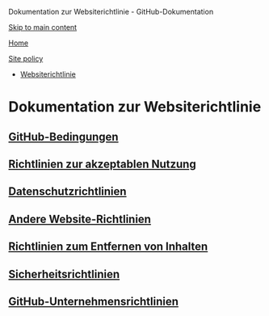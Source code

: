 Dokumentation zur Websiterichtlinie - GitHub-Dokumentation

[Skip to main content](#main-content)

[Home](/de)

[Site policy](/de/site-policy)

* [Websiterichtlinie](/de/site-policy)

Dokumentation zur Websiterichtlinie
==========

[GitHub-Bedingungen](/de/site-policy/github-terms)
----------

[Richtlinien zur akzeptablen Nutzung](/de/site-policy/acceptable-use-policies)
----------

[Datenschutzrichtlinien](/de/site-policy/privacy-policies)
----------

[Andere Website-Richtlinien](/de/site-policy/other-site-policies)
----------

[Richtlinien zum Entfernen von Inhalten](/de/site-policy/content-removal-policies)
----------

[Sicherheitsrichtlinien](/de/site-policy/security-policies)
----------

[GitHub-Unternehmensrichtlinien](/de/site-policy/github-company-policies)
----------
